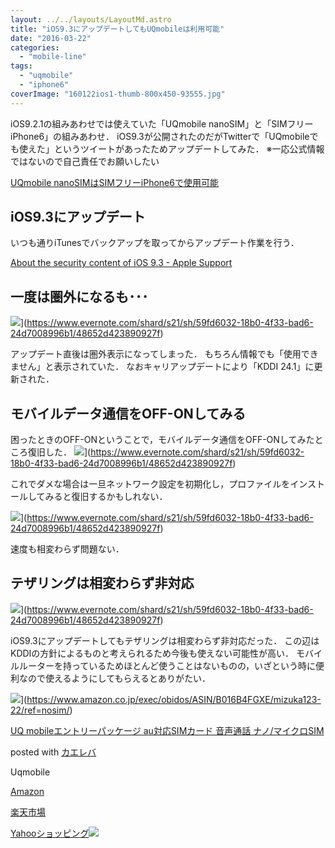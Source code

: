 ```yaml
---
layout: ../../layouts/LayoutMd.astro
title: "iOS9.3にアップデートしてもUQmobileは利用可能"
date: "2016-03-22"
categories: 
  - "mobile-line"
tags: 
  - "uqmobile"
  - "iphone6"
coverImage: "160122ios1-thumb-800x450-93555.jpg"
---
```


iOS9.2.1の組みあわせでは使えていた「UQmobile nanoSIM」と「SIMフリーiPhone6」の組みあわせ． iOS9.3が公開されたのだがTwitterで「UQmobileでも使えた」というツイートがあったためアップデートしてみた． ※一応公式情報ではないので自己責任でお願いしたい

[UQmobile nanoSIMはSIMフリーiPhone6で使用可能](https://mizuka123.net/6970/)

## iOS9.3にアップデート

いつも通りiTunesでバックアップを取ってからアップデート作業を行う．

[About the security content of iOS 9\.3 \- Apple Support](https://support.apple.com/en-us/HT206166)

## 一度は圏外になるも･･･

![](https://www.evernote.com/shard/s21/sh/59fd6032-18b0-4f33-bad6-24d7008996b1/48652d423890927f/res/2f169cd3-6338-4bcf-9c82-144f867b2849/IMG_3940.PNG?resizeSmall&width=832)](https://www.evernote.com/shard/s21/sh/59fd6032-18b0-4f33-bad6-24d7008996b1/48652d423890927f)

アップデート直後は圏外表示になってしまった． もちろん情報でも「使用できません」と表示されていた． なおキャリアップデートにより「KDDI 24.1」に更新された．

## モバイルデータ通信をOFF-ONしてみる

困ったときのOFF-ONということで，モバイルデータ通信をOFF-ONしてみたところ復旧した． ![](https://www.evernote.com/shard/s21/sh/59fd6032-18b0-4f33-bad6-24d7008996b1/48652d423890927f/res/7e8dd237-5f93-432f-b759-f840b8f50d76/IMG_3941.PNG?resizeSmall&width=832)](https://www.evernote.com/shard/s21/sh/59fd6032-18b0-4f33-bad6-24d7008996b1/48652d423890927f)

これでダメな場合は一旦ネットワーク設定を初期化し，プロファイルをインストールしてみると復旧するかもしれない．

![](https://www.evernote.com/shard/s21/sh/59fd6032-18b0-4f33-bad6-24d7008996b1/48652d423890927f/res/5b9cf266-14a6-4216-96cb-6251756c6aaa/IMG_3942.PNG?resizeSmall&width=832)](https://www.evernote.com/shard/s21/sh/59fd6032-18b0-4f33-bad6-24d7008996b1/48652d423890927f)

速度も相変わらず問題ない．

## テザリングは相変わらず非対応

![](https://www.evernote.com/shard/s21/sh/59fd6032-18b0-4f33-bad6-24d7008996b1/48652d423890927f/res/1e8f4e53-97e9-42b4-b442-7abd930c004c/Evernote%20Camera%20Roll%2020160322%20192059.png?resizeSmall&width=832)](https://www.evernote.com/shard/s21/sh/59fd6032-18b0-4f33-bad6-24d7008996b1/48652d423890927f)

iOS9.3にアップデートしてもテザリングは相変わらず非対応だった． この辺はKDDIの方針によるものと考えられるため今後も使えない可能性が高い． モバイルルーターを持っているためほとんど使うことはないものの，いざという時に便利なので使えるようにしてもらえるとありがたい．

![](/archive/images/51QjSf42%2BuL._SL160_.jpg)](https://www.amazon.co.jp/exec/obidos/ASIN/B016B4FGXE/mizuka123-22/ref=nosim/)

[UQ mobileエントリーパッケージ au対応SIMカード 音声通話 ナノ/マイクロSIM](https://www.amazon.co.jp/exec/obidos/ASIN/B016B4FGXE/mizuka123-22/ref=nosim/)

posted with [カエレバ](http://kaereba.com)

Uqmobile

[Amazon](http://www.amazon.co.jp/gp/search?keywords=UQ%20mobile%83G%83%93%83g%83%8A%81%5B%83p%83b%83P%81%5B%83W%20au%91%CE%89%9ESIM%83J%81%5B%83h%20%89%B9%90%BA%92%CA%98b%20%83i%83m%2F%83%7D%83C%83N%83%8DSIM&__mk_ja_JP=%83J%83%5E%83J%83i&tag=mizuka123-22)

[楽天市場](http://hb.afl.rakuten.co.jp/hgc/032b53ee.4b34c5ee.0f4a541e.f440145e/?pc=http%3A%2F%2Fsearch.rakuten.co.jp%2Fsearch%2Fmall%2FUQ%2520mobile%25E3%2582%25A8%25E3%2583%25B3%25E3%2583%2588%25E3%2583%25AA%25E3%2583%25BC%25E3%2583%2591%25E3%2583%2583%25E3%2582%25B1%25E3%2583%25BC%25E3%2582%25B8%2520au%25E5%25AF%25BE%25E5%25BF%259CSIM%25E3%2582%25AB%25E3%2583%25BC%25E3%2583%2589%2520%25E9%259F%25B3%25E5%25A3%25B0%25E9%2580%259A%25E8%25A9%25B1%2520%25E3%2583%258A%25E3%2583%258E%252F%25E3%2583%259E%25E3%2582%25A4%25E3%2582%25AF%25E3%2583%25ADSIM%2F-%2Ff.1-p.1-s.1-sf.0-st.A-v.2%3Fx%3D0%26scid%3Daf_ich_link_urltxt%26m%3Dhttp%3A%2F%2Fm.rakuten.co.jp%2F)

[Yahooショッピング![](//ad.jp.ap.valuecommerce.com/servlet/gifbanner?sid=3066752&pid=881990642)](//ck.jp.ap.valuecommerce.com/servlet/referral?sid=3066752&pid=881990642&vc_url=http%3A%2F%2Fsearch.shopping.yahoo.co.jp%2Fsearch%3Fp%3DUQ%2520mobile%25E3%2582%25A8%25E3%2583%25B3%25E3%2583%2588%25E3%2583%25AA%25E3%2583%25BC%25E3%2583%2591%25E3%2583%2583%25E3%2582%25B1%25E3%2583%25BC%25E3%2582%25B8%2520au%25E5%25AF%25BE%25E5%25BF%259CSIM%25E3%2582%25AB%25E3%2583%25BC%25E3%2583%2589%2520%25E9%259F%25B3%25E5%25A3%25B0%25E9%2580%259A%25E8%25A9%25B1%2520%25E3%2583%258A%25E3%2583%258E%252F%25E3%2583%259E%25E3%2582%25A4%25E3%2582%25AF%25E3%2583%25ADSIM)
